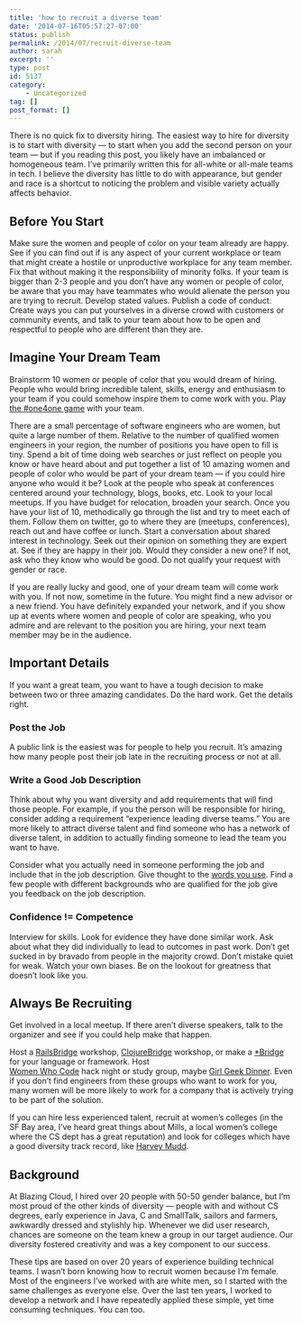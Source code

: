 ```yaml
---
title: 'how to recruit a diverse team'
date: '2014-07-16T05:57:27-07:00'
status: publish
permalink: /2014/07/recruit-diverse-team
author: sarah
excerpt: ''
type: post
id: 5137
category:
    - Uncategorized
tag: []
post_format: []
---
```

There is no quick fix to diversity hiring. The easiest way to hire for diversity is to start with diversity — to start when you add the second person on your team — but if you reading this post, you likely have an imbalanced or homogeneous team. I’ve primarily written this for all-white or all-male teams in tech. I believe the diversity has little to do with appearance, but gender and race is a shortcut to noticing the problem and visible variety actually affects behavior.

Before You Start
----------------

Make sure the women and people of color on your team already are happy. See if you can find out if is any aspect of your current workplace or team that might create a hostile or unproductive workplace for any team member. Fix that without making it the responsibility of minority folks. If your team is bigger than 2-3 people and you don’t have any women or people of color, be aware that you may have teammates who would alienate the person you are trying to recruit. Develop stated values. Publish a code of conduct. Create ways you can put yourselves in a diverse crowd with customers or community events, and talk to your team about how to be open and respectful to people who are different than they are.

Imagine Your Dream Team
-----------------------

Brainstorm 10 women or people of color that you would dream of hiring. People who would bring incredible talent, skills, energy and enthusiasm to your team if you could somehow inspire them to come work with you. Play [the #one4one game](http://www.forbes.com/sites/deannazandt/2012/07/09/a-challenge-to-digital-influencers-join-the-one4one-game/) with your team.

There are a small percentage of software engineers who are women, but quite a large number of them. Relative to the number of qualified women engineers in your region, the number of positions you have open to fill is tiny. Spend a bit of time doing web searches or just reflect on people you know or have heard about and put together a list of 10 amazing women and people of color who would be part of your dream team — if you could hire anyone who would it be? Look at the people who speak at conferences centered around your technology, blogs, books, etc. Look to your local meetups. If you have budget for relocation, broaden your search. Once you have your list of 10, methodically go through the list and try to meet each of them. Follow them on twitter, go to where they are (meetups, conferences), reach out and have coffee or lunch. Start a conversation about shared interest in technology. Seek out their opinion on something they are expert at. See if they are happy in their job. Would they consider a new one? If not, ask who they know who would be good. Do not qualify your request with gender or race.

If you are really lucky and good, one of your dream team will come work with you. If not now, sometime in the future. You might find a new advisor or a new friend. You have definitely expanded your network, and if you show up at events where women and people of color are speaking, who you admire and are relevant to the position you are hiring, your next team member may be in the audience.

Important Details
-----------------

If you want a great team, you want to have a tough decision to make between two or three amazing candidates. Do the hard work. Get the details right.

### Post the Job

A public link is the easiest was for people to help you recruit. It’s amazing how many people post their job late in the recruiting process or not at all.

### Write a Good Job Description

Think about why you want diversity and add requirements that will find those people. For example, if you the person will be responsible for hiring, consider adding a requirement “experience leading diverse teams.” You are more likely to attract diverse talent and find someone who has a network of diverse talent, in addition to actually finding someone to lead the team you want to have.

Consider what you actually need in someone performing the job and include that in the job description. Give thought to the [words you use](http://www.ere.net/2013/03/01/you-dont-know-it-but-women-see-gender-bias-in-your-job-postings/). Find a few people with different backgrounds who are qualified for the job give you feedback on the job description.

### Confidence != Competence

Interview for skills. Look for evidence they have done similar work. Ask about what they did individually to lead to outcomes in past work. Don’t get sucked in by bravado from people in the majority crowd. Don’t mistake quiet for weak. Watch your own biases. Be on the lookout for greatness that doesn’t look like you.

Always Be Recruiting
--------------------

Get involved in a local meetup. If there aren’t diverse speakers, talk to the organizer and see if you could help make that happen.

Host a [RailsBridge](http://railsbridge.org/) workshop, [ClojureBridge](http://www.clojurebridge.org/) workshop, or make a [\*Bridge](http://bridgefoundry.org/) for your language or framework. Host  
[Women Who Code](http://www.womenwhocode.com/) hack night or study group, maybe [Girl Geek Dinner](http://girlgeekdinners.com/). Even if you don’t find engineers from these groups who want to work for you, many women will be more likely to work for a company that is actively trying to be part of the solution.

If you can hire less experienced talent, recruit at women’s colleges (in the SF Bay area, I’ve heard great things about Mills, a local women’s college where the CS dept has a great reputation) and look for colleges which have a good diversity track record, like [Harvey Mudd](http://blog.bridgefoundry.org/2011/12/19/doing-it-right-harvey-mudds-gender-balanced-cs-program/).

Background
----------

At Blazing Cloud, I hired over 20 people with 50-50 gender balance, but I’m most proud of the other kinds of diversity — people with and without CS degrees, early experience in Java, C and SmallTalk, sailors and farmers, awkwardly dressed and stylishly hip. Whenever we did user research, chances are someone on the team knew a group in our target audience. Our diversity fostered creativity and was a key component to our success.

These tips are based on over 20 years of experience building technical teams. I wasn’t born knowing how to recruit women because I’m female. Most of the engineers I’ve worked with are white men, so I started with the same challenges as everyone else. Over the last ten years, I worked to develop a network and I have repeatedly applied these simple, yet time consuming techniques. You can too.